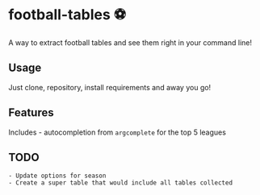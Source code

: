 # football-tables :soccer:

A way to extract football tables and see them right in your command line!

## Usage

Just clone, repository, install requirements and away you go!

## Features

Includes 
    - autocompletion from `argcomplete` for the top 5 leagues

## TODO

    - Update options for season
    - Create a super table that would include all tables collected


